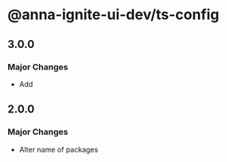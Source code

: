 # @anna-ignite-ui-dev/ts-config

## 3.0.0

### Major Changes

- Add

## 2.0.0

### Major Changes

- Alter name of packages
